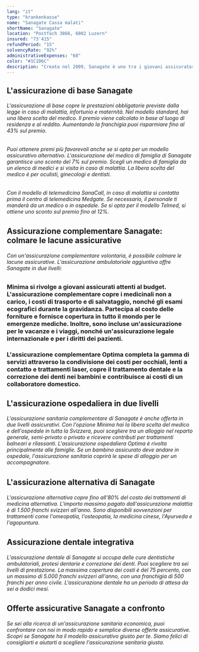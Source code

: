 ```yaml
---
lang: "it"
type: "krankenkasse"
name: "Sanagate Cassa malati"
shortName: "Sanagate"
location: "Postfach 3866, 6002 Luzern"
insured: "73'415"
refundPeriod: "15"
solvencyRate: "92%"
administrativeExpenses: "68"
color: "#1C1D6C"
description: "Creata nel 2009, Sanagate è uno tra i giovani assicuratori sanitari in Svizzera. La cassa malati di Lucerna fa affidamento sul negozio online e vorrebbe offrire in particolare ai giovani assicurati un'assicurazione di base a prezzi ragionevoli e un'assicurazione complementare. L'assicuratore è una filiale del gruppo CSS e ha circa 80.000 assicurati. Qui puoi confrontare i benefici e i premi dell'assicurazione sanitaria."
---
```


## L'assicurazione di base Sanagate

###### L'assicurazione di base copre le prestazioni obbligatorie previste dalla legge in caso di malattia, infortunio e maternità. Nel modello standard, hai una libera scelta del medico. Il premio viene calcolato in base al luogo di residenza e al reddito. Aumentando la franchigia puoi risparmiare fino al 43% sul premio.

###### Puoi ottenere premi più favorevoli anche se si opta per un modello assicurativo alternativo. L'assicurazione del medico di famiglia di Sanagate garantisce uno sconto del 7% sul premio. Scegli un medico di famiglia da un elenco di medici e si visita in caso di malattia. La libera scelta del medico è per oculisti, ginecologi e dentisti.

###### Con il modello di telemedicina SanaCall, in caso di malattia si contatta prima il centro di telemedicina Medgate. Se necessario, il personale ti manderà da un medico o in ospedale. Se si opta per il modello Telmed, si ottiene uno sconto sul premio fino al 12%.

## Assicurazione complementare Sanagate: colmare le lacune assicurative

###### Con un'assicurazione complementare volontaria, è possibile colmare le lacune assicurative. L'assicurazione ambulatoriale aggiuntiva offre Sanagate in due livelli:

### Minima si rivolge a giovani assicurati attenti al budget. L'assicurazione complementare copre i medicinali non a carico, i costi di trasporto e di salvataggio, nonché gli esami ecografici durante la gravidanza. Partecipa al costo delle forniture e fornisce copertura in tutto il mondo per le emergenze mediche. Inoltre, sono incluse un'assicurazione per le vacanze e i viaggi, nonché un'assicurazione legale internazionale e per i diritti dei pazienti.

### L'assicurazione complementare Optima completa la gamma di servizi attraverso la condivisione dei costi per occhiali, lenti a contatto e trattamenti laser, copre il trattamento dentale e la correzione dei denti nei bambini e contribuisce ai costi di un collaboratore domestico.

## L'assicurazione ospedaliera in due livelli

###### L'assicurazione sanitaria complementare di Sanagate è anche offerta in due livelli assicurativi. Con l'opzione Minima hai la libera scelta del medico e dell'ospedale in tutta la Svizzera, puoi scegliere tra un alloggio nel reparto generale, semi-privato o privato e ricevere contributi per trattamenti balneari e rilassanti. L'assicurazione ospedaliera Optima è rivolta principalmente alle famiglie. Se un bambino assicurato deve andare in ospedale, l'assicurazione sanitaria coprirà le spese di alloggio per un accompagnatore.

## L'assicurazione alternativa di Sanagate

###### L'assicurazione alternativa copre fino all'80% del costo dei trattamenti di medicina alternativa. L'importo massimo pagato dall'assicurazione malattia è di 1.500 franchi svizzeri all'anno. Sono disponibili sovvenzioni per trattamenti come l'omeopatia, l'osteopatia, la medicina cinese, l'Ayurveda e l'agopuntura.

## Assicurazione dentale integrativa

###### L'assicurazione dentale di Sanagate si occupa delle cure dentistiche ambulatoriali, protesi dentarie e correzione dei denti. Puoi scegliere tra sei livelli di prestazione. La massima copertura dei costi è del 75 percento, con un massimo di 5.000 franchi svizzeri all'anno, con una franchigia di 500 franchi per anno civile. L'assicurazione dentale ha un periodo di attesa da sei a dodici mesi.

## Offerte assicurative Sanagate a confronto

###### Se sei alla ricerca di un'assicurazione sanitaria economica, puoi confrontare con noi in modo rapido e semplice diverse offerte assicurative. Scopri se Sanagate ha il modello assicurativo giusto per te. Siamo felici di consigliarti e aiutarti a scegliere l'assicurazione sanitaria giusta.

